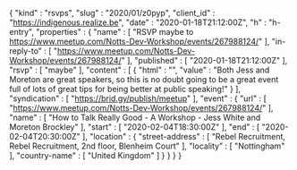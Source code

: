 {
  "kind" : "rsvps",
  "slug" : "2020/01/z0pyp",
  "client_id" : "https://indigenous.realize.be",
  "date" : "2020-01-18T21:12:00Z",
  "h" : "h-entry",
  "properties" : {
    "name" : [ "RSVP maybe to https://www.meetup.com/Notts-Dev-Workshop/events/267988124/" ],
    "in-reply-to" : [ "https://www.meetup.com/Notts-Dev-Workshop/events/267988124/" ],
    "published" : [ "2020-01-18T21:12:00Z" ],
    "rsvp" : [ "maybe" ],
    "content" : [ {
      "html" : "",
      "value" : "Both Jess and Moreton are great speakers, so this is no doubt going to be a great event full of lots of great tips for being better at public speaking!"
    } ],
    "syndication" : [ "https://brid.gy/publish/meetup" ],
    "event" : {
      "url" : [ "https://www.meetup.com/Notts-Dev-Workshop/events/267988124/" ],
      "name" : [ "How to Talk Really Good - A Workshop - Jess White and Moreton Brockley" ],
      "start" : [ "2020-02-04T18:30:00Z" ],
      "end" : [ "2020-02-04T20:30:00Z" ],
      "location" : {
        "street-address" : [ "Rebel Recruitment, Rebel Recruitment, 2nd floor, Blenheim Court" ],
        "locality" : [ "Nottingham" ],
        "country-name" : [ "United Kingdom" ]
      }
    }
  }
}
